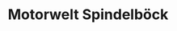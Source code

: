 ---
title: "Motorwelt Spindelböck"
url: /sankt-veit-an-der-glan/motorwelt-spindelboeck/
shop: Allgemein
---